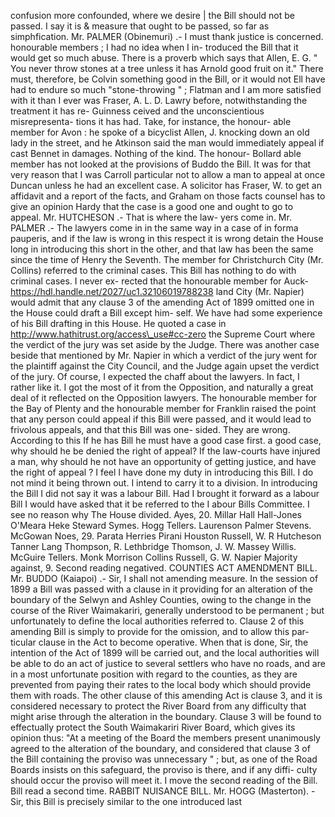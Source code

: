 confusion more confounded, where we desire | the Bill should not be passed. I say it is & measure that ought to be passed, so far as simphfication. Mr. PALMER (Obinemuri) .- I must thank justice is concerned. honourable members ; I had no idea when I in- troduced the Bill that it would get so much abuse. There is a proverb which says that Allen, E. G. " You never throw stones at a tree unless it has Arnold good fruit on it." There must, therefore, be Colvin something good in the Bill, or it would not Ell have had to endure so much "stone-throwing " ; Flatman and I am more satisfied with it than I ever was Fraser, A. L. D. Lawry before, notwithstanding the treatment it has re- Guinness ceived and the unconscientious misrepresenta- tions it has had. Take, for instance, the honour- able member for Avon : he spoke of a bicyclist Allen, J. knocking down an old lady in the street, and he Atkinson said the man would immediately appeal if cast Bennet in damages. Nothing of the kind. The honour- Bollard able member has not looked at the provisions of Buddo the Bill. It was for that very reason that I was Carroll particular not to allow a man to appeal at once Duncan unless he had an excellent case. A solicitor has Fraser, W. to get an affidavit and a report of the facts, and Graham on those facts counsel has to give an opinion Hardy that the case is a good one and ought to go to appeal. Mr. HUTCHESON .- That is where the law- yers come in. Mr. PALMER .- The lawyers come in in the same way in a case of in forma pauperis, and if the law is wrong in this respect it is wrong detain the House long in introducing this short in the other, and that law has been the same since the time of Henry the Seventh. The member for Christchurch City (Mr. Collins) referred to the criminal cases. This Bill has nothing to do with criminal cases. I never ex- rected that the honourable member for Auck- https://hdl.handle.net/2027/uc1.32106019788238 land City (Mr. Napier) would admit that any clause 3 of the amending Act of 1899 omitted one in the House could draft a Bill except him- self. We have had some experience of his Bill drafting in this House. He quoted a case in http://www.hathitrust.org/access\_use#cc-zero the Supreme Court where the verdict of the jury was set aside by the Judge. There was another case beside that mentioned by Mr. Napier in which a verdict of the jury went for the plaintiff against the City Council, and the Judge again upset the verdict of the jury. Of course, I expected the chaff about the lawyers. In fact, I rather like it. I got the most of it from the Opposition, and naturally a great deal of it reflected on the Opposition lawyers. The honourable member for the Bay of Plenty and the honourable member for Franklin raised the point that any person could appeal if this Bill were passed, and it would lead to frivolous appeals, and that this Bill was one- sided. They are wrong. According to this If he has Bill he must have a good case first. a good case, why should he be denied the right of appeal? If the law-courts have injured a man, why should he not have an opportunity of getting justice, and have the right of appeal ? I feel I have done my duty in introducing this Bill. I do not mind it being thrown out. I intend to carry it to a division. In introducing the Bill I did not say it was a labour Bill. Had I brought it forward as a labour Bill I would have asked that it be referred to the I abour Bills Committee. I see no reason why The House divided. Ayes, 20. Millar Hall Hall-Jones O'Meara Heke Steward Symes. Hogg Tellers. Laurenson Palmer Stevens. McGowan Noes, 29. Parata Herries Pirani Houston Russell, W. R Hutcheson Tanner Lang Thompson, R. Lethbridge Thomson, J. W. Massey Willis. McGuire Tellers. Monk Morrison Collins Russell, G. W. Napier Majority against, 9. Second reading negatived. COUNTIES ACT AMENDMENT BILL. Mr. BUDDO (Kaiapoi) .- Sir, I shall not amending measure. In the session of 1899 a Bill was passed with a clause in it providing for an alteration of the boundary of the Selwyn and Ashley Counties, owing to the change in the course of the River Waimakariri, generally understood to be permanent ; but unfortunately to define the local authorities referred to. Clause 2 of this amending Bill is simply to provide for the omission, and to allow this par- ticular clause in the Act to become operative. When that is done, Sir, the intention of the Act of 1899 will be carried out, and the local authorities will be able to do an act of justice to several settlers who have no roads, and are in a most unfortunate position with regard to the counties, as they are prevented from paying their rates to the local body which should provide them with roads. The other clause of this amending Act is clause 3, and it is considered necessary to protect the River Board from any difficulty that might arise through the alteration in the boundary. Clause 3 will be found to effectually protect the South Waimakariri River Board, which gives its opinion thus: "At a meeting of the Board the members present unanimously agreed to the alteration of the boundary, and considered that clause 3 of the Bill containing the proviso was unnecessary " ; but, as one of the Road Boards insists on this safeguard, the proviso is there, and if any diffi- culty should occur the proviso will meet it. I move the second reading of the Bill. Bill read a second time. RABBIT NUISANCE BILL. Mr. HOGG (Masterton). - Sir, this Bill is precisely similar to the one introduced last 